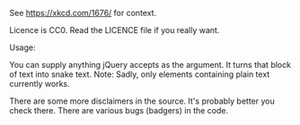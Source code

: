 

See https://xkcd.com/1676/ for context.

Licence is CC0. Read the LICENCE file if you really want.

Usage:
  <script src="snakes.js"></script>
  <script>
    $().ready(function() {
      // SNAKE! SNAKE! SNAKE
      snakemake('#quotation');
    });
  </script>

You can supply anything jQuery accepts as the argument. It turns that block of text into snake text.
Note: Sadly, only elements containing plain text currently works.

There are some more disclaimers in the source. It's probably better you check there. There are various bugs (badgers) in the code.
